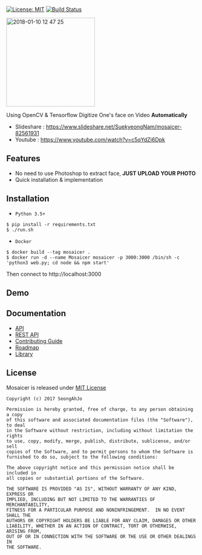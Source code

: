 [![License: MIT](https://img.shields.io/badge/License-MIT-yellow.svg)](https://opensource.org/licenses/MIT)
[![Build Status](https://travis-ci.org/seongahjo/Mosaicer.svg?branch=master)](https://travis-ci.org/seongahjo/Mosaicer)
<br>

<img width="234" alt="2018-01-10 12 47 25" src="https://user-images.githubusercontent.com/10272119/34729417-f20aa9bc-f59f-11e7-8059-bb4acf7c432a.png">

Using OpenCV & Tensorflow Digitize One's face on Video <strong>Automatically</strong>

* Slideshare : https://www.slideshare.net/SuekyeongNam/mosaicer-82561931
* Youtube : https://www.youtube.com/watch?v=c5qYdZi6Dpk

## Features
+ No need to use Photoshop to extract face, <strong>JUST UPLOAD YOUR PHOTO</strong>
+ Quick installation & implementation

## Installation
+ `Python 3.5+` 
<pre><code>$ pip install -r requirements.txt
$ ./run.sh</code></pre>
+ `Docker`
<pre><code>$ docker build --tag mosaicer .
$ docker run -d --name Mosaicer mosaicer -p 3000:3000 /bin/sh -c 'python3 web.py; cd node && npm start' </code></pre>

Then connect to http://localhost:3000

## Demo


## Documentation
+ [API]
+ [REST API]
+ [Contributing Guide]
+ [Roadmap]
+ [Library]

## License
Mosaicer is released under [MIT License]

```
Copyright (c) 2017 SeongAhJo

Permission is hereby granted, free of charge, to any person obtaining a copy
of this software and associated documentation files (the "Software"), to deal
in the Software without restriction, including without limitation the rights
to use, copy, modify, merge, publish, distribute, sublicense, and/or sell
copies of the Software, and to permit persons to whom the Software is
furnished to do so, subject to the following conditions:

The above copyright notice and this permission notice shall be included in
all copies or substantial portions of the Software.

THE SOFTWARE IS PROVIDED "AS IS", WITHOUT WARRANTY OF ANY KIND, EXPRESS OR
IMPLIED, INCLUDING BUT NOT LIMITED TO THE WARRANTIES OF MERCHANTABILITY,
FITNESS FOR A PARTICULAR PURPOSE AND NONINFRINGEMENT.  IN NO EVENT SHALL THE
AUTHORS OR COPYRIGHT HOLDERS BE LIABLE FOR ANY CLAIM, DAMAGES OR OTHER
LIABILITY, WHETHER IN AN ACTION OF CONTRACT, TORT OR OTHERWISE, ARISING FROM,
OUT OF OR IN CONNECTION WITH THE SOFTWARE OR THE USE OR OTHER DEALINGS IN
THE SOFTWARE.
```


[Library]: https://github.com/seongahjo/Mosaicer/blob/master/NOTICE
[MIT License]: https://github.com/seongahjo/Mosaicer/blob/dev/LICENSE
[API]: https://github.com/seongahjo/Mosaicer/blob/master/API.md
[REST API]: https://github.com/seongahjo/Mosaicer/blob/master/REST_API.md
[Contributing Guide]: https://github.com/seongahjo/Mosaicer/wiki/Contributing-Guide
[Roadmap]: https://github.com/seongahjo/Mosaicer/wiki/Roadmap
[Mosaic WEB]: https://github.com/seongahjo/Mosaicer/tree/master/node
